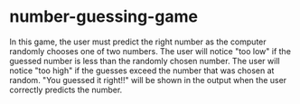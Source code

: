 # number-guessing-game
In this game, the user must predict the right number as the computer randomly chooses one of two numbers. The user will notice "too low" if the guessed number is less than the randomly chosen number. The user will notice "too high" if the guesses exceed the number that was chosen at random. "You guessed it right!!" will be shown in the output when the user correctly predicts the number.
